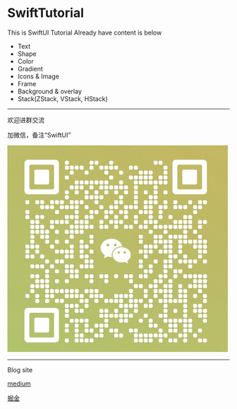 # SwiftTutorial
This is SwiftUI Tutorial
Already have content is below
* Text
* Shape
* Color
* Gradient
* Icons & Image
* Frame
* Background & overlay
* Stack(ZStack, VStack, HStack)



--------------

欢迎进群交流

加微信，备注“SwiftUI”

![](wc.jpg)



----



Blog site

[medium](https://medium.com/@karepbq)

[掘金](https://juejin.cn/user/694547078978184/posts)





